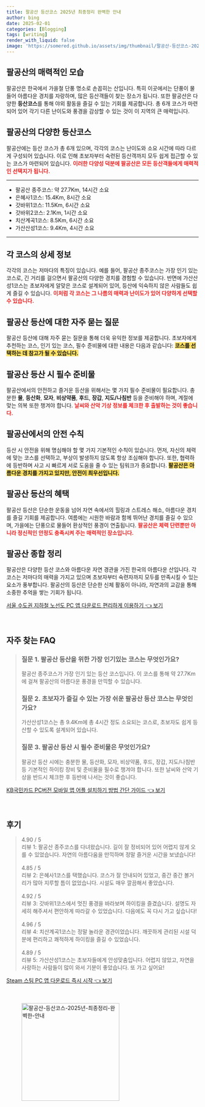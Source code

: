 ```yaml
---
title: 팔공산 등산코스 2025년 최종정리 완벽한 안내
author: bing
date: 2025-02-01
categories: [Blogging]
tags: [writing]
render_with_liquid: false
image: 'https://somered.github.io/assets/img/thumbnail/팔공산-등산코스-2025년-최종정리-완벽한-안내.webp'
---
```



<h2 id='팔공산_소개'>팔공산의 매력적인 모습</h2>

<p>팔공산은 한국에서 가을철 단풍 명소로 손꼽히는 산입니다. 특히 이곳에서는 단풍이 물들어 아름다운 경치를 자랑하며, 많은 등산객들이 찾는 장소가 됩니다. 또한 팔공산은 다양한 <b>등산코스</b>를 통해 야외 활동을 즐길 수 있는 기회를 제공합니다. 총 6개 코스가 마련되어 있어 각기 다른 난이도와 풍경을 감상할 수 있는 것이 이 지역의 큰 매력입니다.</p>

<h2 id='팔공산_등산코스'>팔공산의 다양한 등산코스</h2>

<p>팔공산에는 등산 코스가 총 6개 있으며, 각각의 코스는 난이도와 소요 시간에 따라 다르게 구성되어 있습니다. 이로 인해 초보자부터 숙련된 등산객까지 모두 쉽게 접근할 수 있는 코스가 마련되어 있습니다. <b><span style="color: #ee2323;">이러한 다양성 덕분에 팔공산은 모든 등산객들에게 매력적인 선택지가 됩니다.</span></b></p>

<hr />

<ul>
    <li>팔공산 종주코스: 약 27.7Km, 14시간 소요</li>
    <li>은혜사1코스: 15.4Km, 8시간 소요</li>
    <li>갓바위1코스: 11.5Km, 6시간 소요</li>
    <li>갓바위2코스: 2.1Km, 1시간 소요</li>
    <li>치산계곡1코스: 8.5Km, 6시간 소요</li>
    <li>가산산성1코스: 9.4Km, 4시간 소요</li>
</ul>

<hr />

<h2 id='각_코스_상세'>각 코스의 상세 정보</h2>

<p>각각의 코스는 저마다의 특징이 있습니다. 예를 들어, 팔공산 종주코스는 가장 인기 있는 코스로, 긴 거리를 걸으면서 팔공산의 다양한 경치를 경험할 수 있습니다. 반면에 가산산성1코스는 초보자에게 알맞은 코스로 설계되어 있어, 등산에 익숙하지 않은 사람들도 쉽게 즐길 수 있습니다. <b><span style="color: #ee2323;">이처럼 각 코스는 그 나름의 매력과 난이도가 있어 다양하게 선택할 수 있습니다.</span></b></p>

<h2 id='자주_묻는_질문'>팔공산 등산에 대한 자주 묻는 질문</h2>

<p>팔공산 등산에 대해 자주 묻는 질문을 통해 더욱 유익한 정보를 제공합니다. 초보자에게 추천하는 코스, 인기 있는 코스, 필수 준비물에 대한 내용은 다음과 같습니다: <b><span style="background-color: #ffe066;">코스를 선택하는 데 참고가 될 수 있습니다.</span></b></p>

<h2 id='필수_준비물'>팔공산 등산 시 필수 준비물</h2>

<p>팔공산에서의 안전하고 즐거운 등산을 위해서는 몇 가지 필수 준비물이 필요합니다. 충분한 <b>물</b>, <b>등산화</b>, <b>모자</b>, <b>비상약품</b>, <b>후드</b>, <b>장갑</b>, <b>지도/나침반</b> 등을 준비해야 하며, 계절에 맞는 의복 또한 챙겨야 합니다. <b><span style="color: #ee2323;">날씨와 산악 기상 정보를 체크한 후 출발하는 것이 좋습니다.</span></b></p>

<h2 id='안전_수칙'>팔공산에서의 안전 수칙</h2>

<p>등산 시 안전을 위해 명심해야 할 몇 가지 기본적인 수칙이 있습니다. 먼저, 자신의 체력에 맞는 코스를 선택하고, 부상이 발생하지 않도록 항상 조심해야 합니다. 또한, 협력하에 등반하며 사고 시 빠르게 서로 도움을 줄 수 있는 팀워크가 중요합니다. <b><span style="background-color: #ffe066;">팔공산은 아름다운 경치를 가지고 있지만, 안전이 최우선입니다.</span></b></p>

<h2 id='팔공산_등산의_혜택'>팔공산 등산의 혜택</h2>

<p>팔공산 등산은 단순한 운동을 넘어 자연 속에서의 힐링과 스트레스 해소, 아름다운 경치를 즐길 기회를 제공합니다. 여름에는 시원한 바람과 함께 뛰어난 경치를 즐길 수 있으며, 가을에는 단풍으로 물들어 환상적인 풍경이 연출됩니다. <b><span style="color: #ee2323;">팔공산은 체력 단련뿐만 아니라 정신적인 안정도 충족시켜 주는 매력적인 장소입니다.</span></b></p>

<h2 id='팔공산_종합_정리'>팔공산 종합 정리</h2>

<p>팔공산은 다양한 등산 코스와 아름다운 자연 경관을 가진 한국의 아름다운 산입니다. 각 코스는 저마다의 매력을 가지고 있으며 초보자부터 숙련자까지 모두를 만족시킬 수 있는 요소가 풍부합니다. 팔공산의 등산은 단순한 신체 활동이 아니라, 자연과의 교감을 통해 소중한 추억을 쌓는 기회가 됩니다.</p>


<p><a class="click-button" title="서울 수도권 지하철 노선도 PC 앱 다운로드 편리하게 이용하기" href="https://somered.github.io/posts/%EC%84%9C%EC%9A%B8-%EC%88%98%EB%8F%84%EA%B6%8C-%EC%A7%80%ED%95%98%EC%B2%A0-%EB%85%B8%EC%84%A0%EB%8F%84-PC-%EC%95%B1-%EB%8B%A4%EC%9A%B4%EB%A1%9C%EB%93%9C-%ED%8E%B8%EB%A6%AC%ED%95%98%EA%B2%8C-%EC%9D%B4%EC%9A%A9%ED%95%98%EA%B8%B0/" rel="dofollow">서울 수도권 지하철 노선도 PC 앱 다운로드 편리하게 이용하기 👈 보기</a></p><br>
<h2 id='자주_찾는_FAQ'>자주 찾는 FAQ</h2>
<div itemscope="" itemtype="https://schema.org/FAQPage"> 
<blockquote> 
<div itemscope="" itemprop="mainEntity" itemtype="https://schema.org/Question"> 
<h3 itemprop="name">질문 1. 팔공산 등산을 위한 가장 인기있는 코스는 무엇인가요?</h3> 
<div itemscope="" itemprop="acceptedAnswer" itemtype="https://schema.org/Answer"> 
<span itemprop="text"> 
<p>팔공산 종주코스가 가장 인기 있는 등산 코스입니다. 이 코스를 통해 약 27.7Km에 걸쳐 팔공산의 아름다운 풍경을 만끽할 수 있습니다.</p> 
</span> 
</div> 
</div> 
<div itemscope="" itemprop="mainEntity" itemtype="https://schema.org/Question"> 
<h3 itemprop="name">질문 2. 초보자가 즐길 수 있는 가장 쉬운 팔공산 등산 코스는 무엇인가요?</h3> 
<div itemscope="" itemprop="acceptedAnswer" itemtype="https://schema.org/Answer"> 
<span itemprop="text"> 
<p>가산산성1코스는 총 9.4Km에 총 4시간 정도 소요되는 코스로, 초보자도 쉽게 등산할 수 있도록 설계되어 있습니다.</p> 
</span> 
</div> 
</div> 
<div itemscope="" itemprop="mainEntity" itemtype="https://schema.org/Question"> 
<h3 itemprop="name">질문 3. 팔공산 등산 시 필수 준비물은 무엇인가요?</h3> 
<div itemscope="" itemprop="acceptedAnswer" itemtype="https://schema.org/Answer"> 
<span itemprop="text"> 
<p>팔공산 등산 시에는 충분한 물, 등산화, 모자, 비상약품, 후드, 장갑, 지도/나침반 등 기본적인 하이킹 장비 및 준비물을 필수로 챙겨야 합니다. 또한 날씨와 산악 기상을 반드시 체크한 후 등반에 나서는 것이 좋습니다.</p> 
</span> 
</div> 
</div> 
</blockquote> 
</div>
<p><a class="click-button" title="KB국민카드 PC버전 모바일 앱 어플 설치하기 방법 간단 가이드" href="https://somered.github.io/posts/KB%EA%B5%AD%EB%AF%BC%EC%B9%B4%EB%93%9C-PC%EB%B2%84%EC%A0%84-%EB%AA%A8%EB%B0%94%EC%9D%BC-%EC%95%B1-%EC%96%B4%ED%94%8C-%EC%84%A4%EC%B9%98%ED%95%98%EA%B8%B0-%EB%B0%A9%EB%B2%95-%EA%B0%84%EB%8B%A8-%EA%B0%80%EC%9D%B4%EB%93%9C/" rel="dofollow">KB국민카드 PC버전 모바일 앱 어플 설치하기 방법 간단 가이드 👈 보기</a></p><br>
<h2 id='후기'>후기</h2>
<div itemscope itemtype="https://schema.org/Product">
  <blockquote>
  <div itemprop="review" itemscope itemtype="https://schema.org/Review">
      <div itemprop="reviewRating" itemscope itemtype="https://schema.org/Rating"> <span itemprop="ratingValue">4.90</span> / <span itemprop="bestRating">5</span> </div>
      <span itemprop="reviewBody">리뷰 1: 팔공산 종주코스를 다녀왔습니다. 길이 잘 정비되어 있어 어렵지 않게 오를 수 있었습니다. 자연의 아름다움을 만끽하며 정말 즐거운 시간을 보냈습니다!</span>
  </div>
  <br>
  <div itemprop="review" itemscope itemtype="https://schema.org/Review">
      <div itemprop="reviewRating" itemscope itemtype="https://schema.org/Rating"> <span itemprop="ratingValue">4.85</span> / <span itemprop="bestRating">5</span> </div>
      <span itemprop="reviewBody">리뷰 2: 은혜사1코스를 택했습니다. 코스가 잘 안내되어 있었고, 중간 중간 볼거리가 많아 지루할 틈이 없었습니다. 시설도 매우 깔끔해서 좋았습니다.</span>
  </div>
  <br>
  <div itemprop="review" itemscope itemtype="https://schema.org/Review">
      <div itemprop="reviewRating" itemscope itemtype="https://schema.org/Rating"> <span itemprop="ratingValue">4.92</span> / <span itemprop="bestRating">5</span> </div>
      <span itemprop="reviewBody">리뷰 3: 갓바위1코스에서 멋진 풍경을 바라보며 하이킹을 즐겼습니다. 설명도 자세히 해주셔서 편안하게 따라갈 수 있었습니다. 다음에도 꼭 다시 가고 싶습니다!</span>
  </div>
  <br>
  <div itemprop="review" itemscope itemtype="https://schema.org/Review">
      <div itemprop="reviewRating" itemscope itemtype="https://schema.org/Rating"> <span itemprop="ratingValue">4.96</span> / <span itemprop="bestRating">5</span> </div>
      <span itemprop="reviewBody">리뷰 4: 치산계곡1코스는 정말 놀라운 경관이었습니다. 깨끗하게 관리된 시설 덕분에 편리하고 쾌적하게 하이킹을 즐길 수 있었습니다.</span>
  </div>
  <br>
  <div itemprop="review" itemscope itemtype="https://schema.org/Review">
      <div itemprop="reviewRating" itemscope itemtype="https://schema.org/Rating"> <span itemprop="ratingValue">4.89</span> / <span itemprop="bestRating">5</span> </div>
      <span itemprop="reviewBody">리뷰 5: 가산산성1코스는 초보자들에게 안성맞춤입니다. 어렵지 않았고, 자연을 사랑하는 사람들이 많이 와서 기분이 좋았습니다. 또 가고 싶어요!</span>
  </div>
  </blockquote>
</div>
<p><a class="click-button" title="Steam 스팀 PC 앱 다운로드 즉시 시작" href="https://somered.github.io/posts/Steam-%EC%8A%A4%ED%8C%80-PC-%EC%95%B1-%EB%8B%A4%EC%9A%B4%EB%A1%9C%EB%93%9C-%EC%A6%89%EC%8B%9C-%EC%8B%9C%EC%9E%91/" rel="dofollow">Steam 스팀 PC 앱 다운로드 즉시 시작 👈 보기</a></p><br>
<figure class="image"><img src="https://somered.github.io/assets/img/thumbnail/팔공산-등산코스-2025년-최종정리-완벽한-안내.webp" alt="팔공산-등산코스-2025년-최종정리-완벽한-안내" width="256" height="256"></figure>